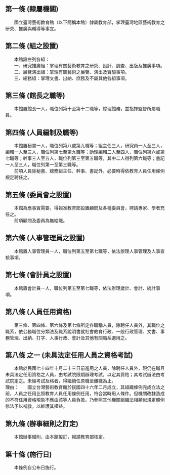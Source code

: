 第一條 (隸屬機關)
-----------------
　　國立臺灣藝術教育館（以下簡稱本館）隸屬教育部，掌理臺灣地區藝術教育之研究、推廣與輔導等事宜。  


第二條 (組之設置)
-----------------
　　本館設左列各組：  
　　一、研究推廣組：掌理有關藝術教育之研究、設計、調查、出版及推廣事項。  
　　二、展覽演出組：掌理有關藝術之展覽、演出及實驗事項。  
　　三、總務組：掌理文書、出納、庶務及不屬其他各組事項。  


第三條 (館長之職等)
-------------------
　　本館置館長一人，職位列第十至第十二職等，綜理館務，並指揮監督所屬職員。  


第四條 (人員編制及職等)
-----------------------
　　本館置秘書一人，職位列第八或第九職等；組主任三人，研究員一人至三人，編輯一人至三人，職位列第七至第九職等；助理編輯二人至四人，職位列第六或第七職等；幹事三人至五人，職位列第三至第五職等，其中二人得列第六職等；書記一人至三人，職位列第一至第三職等。  
　　前項人員除秘書、總務組主任、幹事、書記外，必要時得依教育人員任用條例規定聘任之。  


第五條 (委員會之設置)
---------------------
　　本館為應事實需要，得報准教育部設置顧問及各種委員會，聘請專家、學者充任之。  
　　前項顧問及委員為無給職。  


第六條 (人事管理員之設置)
-------------------------
　　本館置人事管理員一人，職位列第五至第七職等，依法辦理人事管理及人事查核事項。  


第七條 (會計員之設置)
---------------------
　　本館置會計員一人，職位列第五至第七職等，依法辦理歲計、會計、統計事項。  


第八條 (人員任用資格)
---------------------
　　第三條、第四條、第六條及第七條所定各職稱人員，除聘任人員外，其職位之職系，依公務職位分類法及職系說明書就社會教育行政、一般行政管理、文書、事務管理、出納、打字、人事行政、會計及其他有關職系選用之。  


第八條 之一 (未具法定任用人員之資格考試)
----------------------------------------
　　本館於民國七十四年十月二十三日前進用之人員，除聘任人員外，現仍在職且未具法定任用資格之人員，由考試院限期辦理考試，以定其資格；其考試辦法由考試院定之。未經考試及格者，得繼續任原職至離職為止。  
理由：　　國立台灣藝術教育館於民國四十六年二月成立，其組織條例完成立法之前，人員之任用比照教育人員任用條例任用，符合當時用人條件。但機關改隸造成的不符任用資格現象不應由該等人員負擔。乃參照其他機關組織法相類似規定體例修法予以補救，以維護其權益。

第九條 (辦事細則之訂定)
-----------------------
　　本館辦事細則，由本館擬訂，報請教育部核定。  


第十條 (施行日)
---------------
　　本條例自公布日施行。